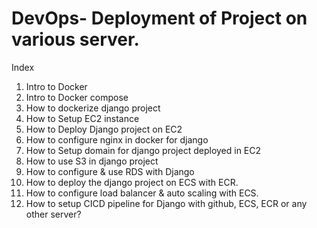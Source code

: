 # DevOps- Deployment of Project on various server.

Index
1) Intro to Docker
2) Intro to Docker compose
3) How to dockerize django project
4) How to Setup EC2 instance
5) How to Deploy Django project on EC2
6) How to configure nginx in docker for django
7) How to Setup domain for django project deployed in EC2
8) How to use S3 in django project
9) How to configure & use RDS with Django
10) How to deploy the django project on ECS with ECR.
11) How to configure load balancer & auto scaling with ECS.
12) How to setup CICD pipeline for Django with github, ECS, ECR or any other server? 
